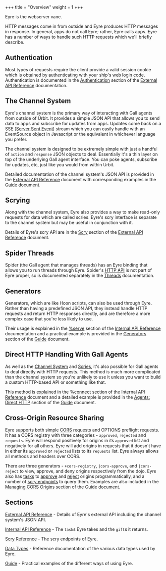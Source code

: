 +++
title = "Overview"
weight = 1
+++

Eyre is the webserver vane.

HTTP messages come in from outside and Eyre produces HTTP messages in response. In general, apps do not call Eyre; rather, Eyre calls apps. Eyre has a number of ways to handle such HTTP requests which we'll briefly describe.

## Authentication

Most types of requests require the client provide a valid session cookie which is obtained by authenticating with your ship's web login code. Authentication is documented in the [Authentication](/reference/arvo/eyre/external-api-ref#authentication) section of the [External API Reference](/reference/arvo/eyre/external-api-ref) documentation.

## The Channel System

Eyre's channel system is the primary way of interacting with Gall agents from outside of Urbit. It provides a simple JSON API that allows you to send data to apps and subscribe for updates from apps. Updates come back on a SSE ([Server Sent Event](https://html.spec.whatwg.org/#server-sent-events)) stream which you can easily handle with an EventSource object in Javascript or the equivalent in whichever language you prefer.

The channel system is designed to be extremely simple with just a handful of `action` and `response` JSON objects to deal. Essentially it's a thin layer on top of the underlying Gall agent interface. You can poke agents, subscribe for updates, etc, just like you would from within Urbit.

Detailed documentation of the channel system's JSON API is provided in the [External API Reference](/reference/arvo/eyre/external-api-ref) document with corresponding examples in the [Guide](/reference/arvo/eyre/guide#using-the-channel-system) document.

## Scrying

Along with the channel system, Eyre also provides a way to make read-only requests for data which are called scries. Eyre's scry interface is separate to the channel system but may be useful in conjunction with it.

Details of Eyre's scry API are in the [Scry](/reference/arvo/eyre/external-api-ref#scry) section of the [External API Reference](/reference/arvo/eyre/external-api-ref) document.

## Spider Threads

Spider (the Gall agent that manages threads) has an Eyre binding that allows you to run threads through Eyre. Spider's [HTTP API](/guides/additional/threads/http-api) is not part of Eyre proper, so is documented separately in the [Threads](/guides/additional/threads/overview) documentation.

## Generators

Generators, which are like Hoon scripts, can also be used through Eyre. Rather than having a predefined JSON API, they instead handle HTTP requests and return HTTP responses directly, and are therefore a more complex case that you're less likely to use.

Their usage is explained in the [%serve](/reference/arvo/eyre/tasks#serve) section of the [Internal API Reference](/reference/arvo/eyre/tasks) documentation and a practical example is provided in the [Generators](/reference/arvo/eyre/guide#generators) section of the [Guide](/reference/arvo/eyre/guide) document.

## Direct HTTP Handling With Gall Agents

As well as the [Channel System](#the-channel-system) and [Scries](#scrying), it's also possible for Gall agents to deal directly with HTTP requests. This method is much more complicated than the channel system so you're unlikely to use it unless you want to build a custom HTTP-based API or something like that.

This method is explained in the [%connect](/reference/arvo/eyre/tasks#connect) section of the [Internal API Reference](/reference/arvo/eyre/tasks) document and a detailed example is provided in the [Agents: Direct HTTP](/reference/arvo/eyre/guide#agents-direct-http) section of the [Guide](/reference/arvo/eyre/guide) document.

## Cross-Origin Resource Sharing

Eyre supports both simple [CORS](https://developer.mozilla.org/en-US/docs/Web/HTTP/CORS) requests and OPTIONS preflight requests. It has a CORS registry with three categories - `approved`, `rejected` and `requests`. Eyre will respond positively for origins in its `approved` list and negatively for all others. Eyre will add origins in requests that it doesn't have in either its `approved` or `rejected` lists to its `requests` list. Eyre always allows all methods and headers over CORS.

There are three generators - `+cors-registry`, `|cors-approve`, and `|cors-reject` to view, approve, and deny origins respectively from the dojo. Eyre also has [tasks](/reference/arvo/eyre/tasks) to [approve](/reference/arvo/eyre/tasks#approve-origin) and [reject](/reference/arvo/eyre/tasks#reject-origin) origins programmatically, and a number of [scry endpoints](/reference/arvo/eyre/scry) to query them. Examples are also included in the [Managing CORS Origins](/reference/arvo/eyre/guide#managing-cors-origins) section of the Guide document.

## Sections

[External API Reference](/reference/arvo/eyre/external-api-ref) - Details of Eyre's external API including the channel system's JSON API.

[Internal API Reference](/reference/arvo/eyre/tasks) - The `task`s Eyre takes and the `gift`s it returns.

[Scry Reference](/reference/arvo/eyre/scry) - The scry endpoints of Eyre.

[Data Types](/reference/arvo/eyre/data-types) - Reference documentation of the various data types used by Eyre.

[Guide](/reference/arvo/eyre/guide) - Practical examples of the different ways of using Eyre.
